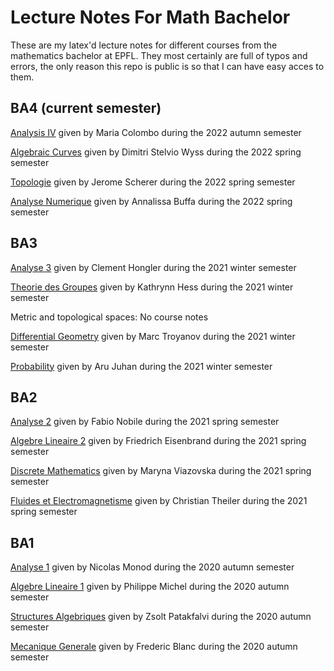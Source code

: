 # Lecture Notes For Math Bachelor
These are my latex'd lecture notes for different courses from the mathematics bachelor at EPFL.
They most certainly are full of typos and errors, the only reason this repo is public is so that I can have easy acces to them.
## BA4 (current semester)
[Analysis IV](BA4/Analysis&#32;IV/notes/main.pdf) given by Maria Colombo during the 2022 autumn semester

[Algebraic Curves](BA4/Algebraic&#32;Curves/notes/main.pdf) given by Dimitri Stelvio Wyss during the 2022 spring semester

[Topologie](BA4/Topologie/notes/main.pdf) given by Jerome Scherer during the 2022 spring semester

[Analyse Numerique](BA4/Analyse&#32;Numerique/notes/main.pdf) given by Annalissa Buffa during the 2022 spring semester
## BA3
[Analyse 3](BA3/Analyse&#32;III/notes/main.pdf) given by Clement Hongler during the 2021 winter semester

[Theorie des Groupes](BA3/TDG/notes/main.pdf) given by Kathrynn Hess during the 2021 winter semester

Metric and topological spaces: No course notes

[Differential Geometry](BA3/GEOM&#32;DIFF/notes/main.pdf) given by Marc Troyanov during the 2021 winter semester

[Probability](BA3/PROBA/notes/main.pdf) given by Aru Juhan during the 2021 winter semester
## BA2
[Analyse 2](BA2/Analyse&#32;II/notes/main.pdf) given by Fabio Nobile during the 2021 spring semester

[Algebre Lineaire 2](BA2/Algebre&#32;Lineaire&#32;II/notes/main.pdf) given by Friedrich Eisenbrand during the 2021 spring semester

[Discrete Mathematics](BA2/Discrete&#32;Mathematics/notes/main.pdf) given by Maryna Viazovska during the 2021 spring semester

[Fluides et Electromagnetisme](BA2/Fluides&#32;et&#32;Electromagnetisme/notes/main.pdf) given by Christian Theiler during the 2021 spring semester
## BA1
[Analyse 1](BA1/Analyse&#32;I/notes/main.pdf) given by Nicolas Monod during the 2020 autumn semester

[Algebre Lineaire 1](BA1/Algebre&#32;Lineaire&#32;I/notes/main.pdf) given by Philippe Michel during the 2020 autumn semester

[Structures Algebriques](BA1/Structures&#32;Algebriques/notes/main.pdf) given by Zsolt Patakfalvi during the 2020 autumn semester

[Mecanique Generale](BA1/Mecanique&#32;Generale/notes/main.pdf) given by Frederic Blanc during the 2020 autumn semester
